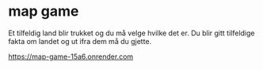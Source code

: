 # map game

Et tilfeldig land blir trukket og du må velge hvilke det er.
Du blir gitt tilfeldige fakta om landet og ut ifra dem må du gjette.

https://map-game-15a6.onrender.com
